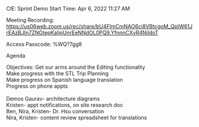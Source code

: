 CIE: Sprint Demo
Start Time: Apr 6, 2022 11:27 AM

Meeting Recording:
https://us06web.zoom.us/rec/share/bU4FlmCmNAO6cj8VBtcgoM_QpIW61JrEAzBJIn7ZNGtepKaIipUnrEeNNdOL0PQ9.YfnnnCXyR4NiIdoT

Access Passcode: %WQ?7gg8

Agenda

Objectives:
Get our arms around the Editing functionality<br>
Make progress with the STL Trip Planning<br>
Make progress on Spanish language translation<br>
Progress on phone appts
<br><br>
Demos
Gaurav- architecture diagrams<br>
Kristen- appt notifications, on site research doc<br>
Ben, Nira, Kristen- Dr. Hsu conversation<br>
Nira, Kristen- content review spreadsheet for translations
